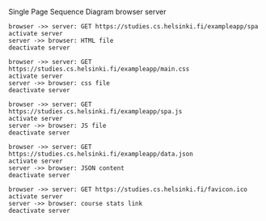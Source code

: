 Single Page Sequence Diagram
    browser
    server

    browser ->> server: GET https://studies.cs.helsinki.fi/exampleapp/spa
    activate server
    server ->> browser: HTML file
    deactivate server

    browser ->> server: GET https://studies.cs.helsinki.fi/exampleapp/main.css
    activate server
    server ->> browser: css file
    deactivate server

    browser ->> server: GET https://studies.cs.helsinki.fi/exampleapp/spa.js
    activate server
    server ->> browser: JS file
    deactivate server

    browser ->> server: GET https://studies.cs.helsinki.fi/exampleapp/data.json
    activate server
    server ->> browser: JSON content
    deactivate server

    browser ->> server: GET https://studies.cs.helsinki.fi/favicon.ico
    activate server
    server ->> browser: course stats link
    deactivate server